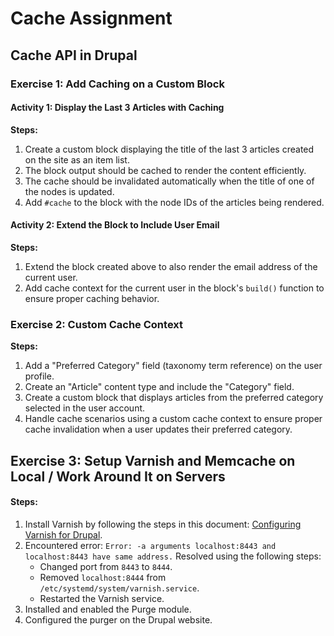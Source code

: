 # Cache Assignment

## Cache API in Drupal

### Exercise 1: Add Caching on a Custom Block

#### Activity 1: Display the Last 3 Articles with Caching

**Steps:**
1. Create a custom block displaying the title of the last 3 articles created on the site as an item list.
2. The block output should be cached to render the content efficiently.
3. The cache should be invalidated automatically when the title of one of the nodes is updated.
4. Add `#cache` to the block with the node IDs of the articles being rendered.

#### Activity 2: Extend the Block to Include User Email

**Steps:**
1. Extend the block created above to also render the email address of the current user.
2. Add cache context for the current user in the block's `build()` function to ensure proper caching behavior.

### Exercise 2: Custom Cache Context

**Steps:**
1. Add a "Preferred Category" field (taxonomy term reference) on the user profile.
2. Create an "Article" content type and include the "Category" field.
3. Create a custom block that displays articles from the preferred category selected in the user account.
4. Handle cache scenarios using a custom cache context to ensure proper cache invalidation when a user updates their preferred category.

## Exercise 3: Setup Varnish and Memcache on Local / Work Around It on Servers

#### Steps:
1. Install Varnish by following the steps in this document: [Configuring Varnish for Drupal](https://www.varnish-software.com/developers/tutorials/configuring-varnish-drupal/).
2. Encountered error: `Error: -a arguments localhost:8443 and localhost:8443 have same address.` Resolved using the following steps:
   - Changed port from `8443` to `8444`.
   - Removed `localhost:8444` from `/etc/systemd/system/varnish.service`.
   - Restarted the Varnish service.
3. Installed and enabled the Purge module.
4. Configured the purger on the Drupal website.
